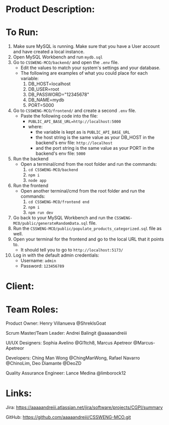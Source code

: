 # Product Description:


# To Run:
1. Make sure MySQL is running. Make sure that you have a User account and have created a local instance.
2. Open MySQL Workbench and run `mydb.sql`
3. Go to `CSSWENG-MCO/backend/` and open the `.env` file.
    - Edit the values to match your system's settings and your database.
    - The following are examples of what you could place for each variable:
        1. DB_HOST=localhost
        2. DB_USER=root
        3. DB_PASSWORD="12345678"
        4. DB_NAME=mydb
        5. PORT=5000
4. Go to `CSSWENG-MCO/frontend/` and create a second `.env` file.
    - Paste the following code into the file:
        - `PUBLIC_API_BASE_URL=http://localhost:5000`
        - where:
            - the variable is kept as is `PUBLIC_API_BASE_URL`
            - the host string is the same value as your DB_HOST in the backend's env file: `http://localhost`
            - and the port string is the same value as your PORT in the backend's env file: `5000`
5. Run the backend
    - Open a terminal/cmd from the root folder and run the commands:
        1. `cd CSSWENG-MCO/backend`
        2. `npm i`
        3. `node app`
6. Run the frontend
    - Open another terminal/cmd from the root folder and run the commands:
        1. `cd CSSWENG-MCO/frontend end`
        2. `npm i`
        3. `npm run dev`
7. Go back to your MySQL Workbench and run the `CSSWENG-MCO/public/generateRandomData.sql` file.
8. Run the `CSSWENG-MCO/public/populate_products_categorized.sql` file as well.
9. Open your terminal for the frontend and go to the local URL that it points to.
    - It should tell you to go to `http://localhost:5173/`
10. Log in with the default admin credentials:
    - Username: `admin`
    - Password: `123456789`

# Client: 



# Team Roles:

Product Owner: Henry Villanueva @ShrekIsGoat

Scrum Master/Team Leader: Andrei Balingit @aaaaandreiii

UI/UX Designers: Sophia Avelino @Gl1tch8, Marcus Apetreor @Marcus-Apetreor

Developers: Ching Man Wong @ChingManWong, Rafael Navarro @ChinoLim, Deo Diamante @DeoZD

Quality Assurance Engineer: Lance Medina @limborock12


# Links:

Jira: https://aaaaandreiii.atlassian.net/jira/software/projects/CGPI/summary

GitHub: https://github.com/aaaaandreiii/CSSWENG-MCO.git
